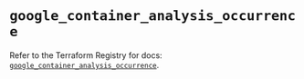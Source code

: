 # `google_container_analysis_occurrence`

Refer to the Terraform Registry for docs: [`google_container_analysis_occurrence`](https://registry.terraform.io/providers/drfaust92/google/4.16.4/docs/resources/container_analysis_occurrence).
